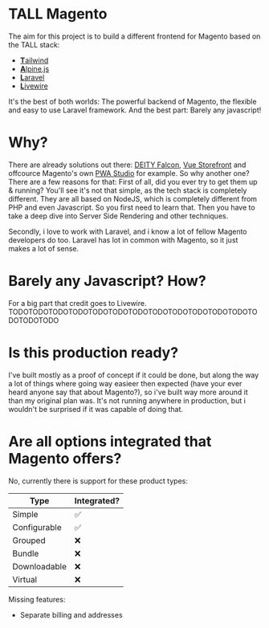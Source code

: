 # TALL Magento

The aim for this project is to build a different frontend for Magento based on the TALL stack:

- [**T**ailwind](https://tailwindcss.com/)
- [**A**lpine.js](https://github.com/alpinejs/alpine)
- [**L**aravel](https://github.com/alpinejs/alpine)
- [**L**ivewire](https://laravel-livewire.com/)

It's the best of both worlds: The powerful backend of Magento, the flexible and easy to use Laravel framework. And the best part: Barely any javascript!

# Why?

There are already solutions out there: [DEITY Falcon](https://github.com/deity-io/falcon), [Vue Storefront](https://www.vuestorefront.io/) and offcource Magento's own [PWA Studio](https://github.com/magento/pwa-studio) for example. So why another one? There are a few reasons for that: First of all, did you ever try to get them up & running? You'll see it's not that simple, as the tech stack is completely different. They are all based on NodeJS, which is completely different from PHP and even Javascript. So you first need to learn that. Then you have to take a deep dive into Server Side Rendering and other techniques. 

Secondly, i love to work with Laravel, and i know a lot of fellow Magento developers do too. Laravel has lot in common with Magento, so it just makes a lot of sense.

# Barely any Javascript? How?

For a big part that credit goes to Livewire. TODOTODOTODOTODOTODOTODOTODOTODOTODOTODOTODOTODOTODOTODOTODO 

# Is this production ready?

I've built mostly as a proof of concept if it could be done, but along the way a lot of things where going way easieer then expected (have your ever heard anyone say that about Magento?), so i've built way more around it than my original plan was. It's not running anywhere in production, but i wouldn't be surprised if it was capable of doing that.

# Are all options integrated that Magento offers?

No, currently there is support for these product types:

|Type|Integrated?|
|---|---|
|Simple|✅|
|Configurable|✅|
|Grouped|❌|
|Bundle|❌|
|Downloadable|❌|
|Virtual|❌|

Missing features:
- Separate billing and addresses
